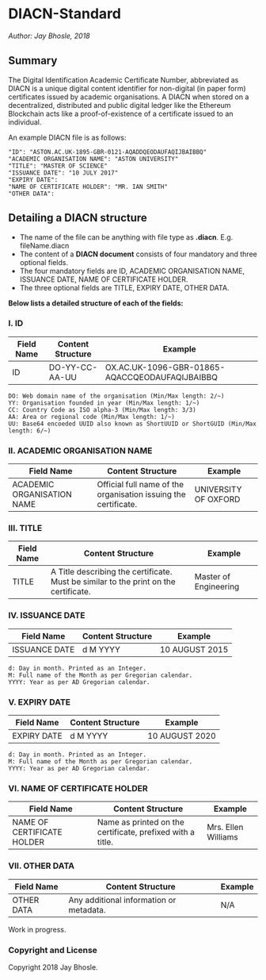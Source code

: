 # DIACN-Standard                                                                                   
*Author: Jay Bhosle, 2018*

## Summary

The Digital Identification Academic Certificate Number, abbreviated as DIACN is a unique digital content identifier for non-digital (in paper form) certificates issued by academic organisations. A DIACN when stored on a decentralized, distributed and public digital ledger like the Ethereum Blockchain acts like a proof-of-existence of a certificate issued to an individual.


An example DIACN file is as follows:

    "ID": "ASTON.AC.UK-1895-GBR-0121-AQADDQEODAUFAQIJBAIBBQ"
    "ACADEMIC ORGANISATION NAME": "ASTON UNIVERSITY"
    "TITLE": "MASTER OF SCIENCE"
    "ISSUANCE DATE": "10 JULY 2017"
    "EXPIRY DATE":
    "NAME OF CERTIFICATE HOLDER": "MR. IAN SMITH"
    "OTHER DATA":

## Detailing a DIACN structure
* The name of the file can be anything with file type as **.diacn**. E.g. fileName.diacn
* The content of a **DIACN document** consists of four mandatory and three optional fields.
* The four mandatory fields are ID, ACADEMIC ORGANISATION NAME, ISSUANCE DATE, NAME OF CERTIFICATE HOLDER.
* The three optional fields are TITLE, EXPIRY DATE, OTHER DATA.

**Below lists a detailed structure of each of the fields:**

### I. ID

Field Name  | Content Structure | Example
------------- | --------------  | -----------
ID  | DO-YY-CC-AA-UU  | OX.AC.UK-1096-GBR-01865-AQACCQEODAUFAQIJBAIBBQ
    DO: Web domain name of the organisation (Min/Max length: 2/~)
    YY: Organisation founded in year (Min/Max length: 1/~)
    CC: Country Code as ISO alpha-3 (Min/Max length: 3/3)
    AA: Area or regional code (Min/Max length: 1/~)
    UU: Base64 encoeded UUID also known as ShortUUID or ShortGUID (Min/Max length: 6/~)

### II. ACADEMIC ORGANISATION NAME

Field Name  | Content Structure | Example
------------- | --------------  | -----------
ACADEMIC ORGANISATION NAME  | Official full name of the organisation issuing the certificate.   | UNIVERSITY OF OXFORD

### III. TITLE

Field Name  | Content Structure | Example
------------- | --------------  | -----------
TITLE  | A Title describing the certificate. Must be similar to the print on the certificate.  | Master of Engineering

### IV. ISSUANCE DATE

Field Name  | Content Structure | Example
------------- | --------------  | -----------
ISSUANCE DATE  | d M YYYY  | 10 AUGUST 2015
    d: Day in month. Printed as an Integer.
    M: Full name of the Month as per Gregorian calendar.
    YYYY: Year as per AD Gregorian calendar.

### V. EXPIRY DATE

Field Name  | Content Structure | Example
------------- | --------------  | -----------
EXPIRY DATE  | d M YYYY  | 10 AUGUST 2020
    d: Day in month. Printed as an Integer.
    M: Full name of the Month as per Gregorian calendar.
    YYYY: Year as per AD Gregorian calendar.

### VI. NAME OF CERTIFICATE HOLDER

Field Name  | Content Structure | Example
------------- | --------------  | -----------
NAME OF CERTIFICATE HOLDER  | Name as printed on the certificate, prefixed with a title.| Mrs. Ellen Williams

### VII. OTHER DATA

Field Name  | Content Structure | Example
------------- | --------------  | -----------
OTHER DATA  | Any additional information or metadata.  | N/A

Work in progress.

### Copyright and License

Copyright 2018 Jay Bhosle.
